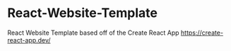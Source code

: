 # React-Website-Template
React Website Template based off of the Create React App https://create-react-app.dev/
